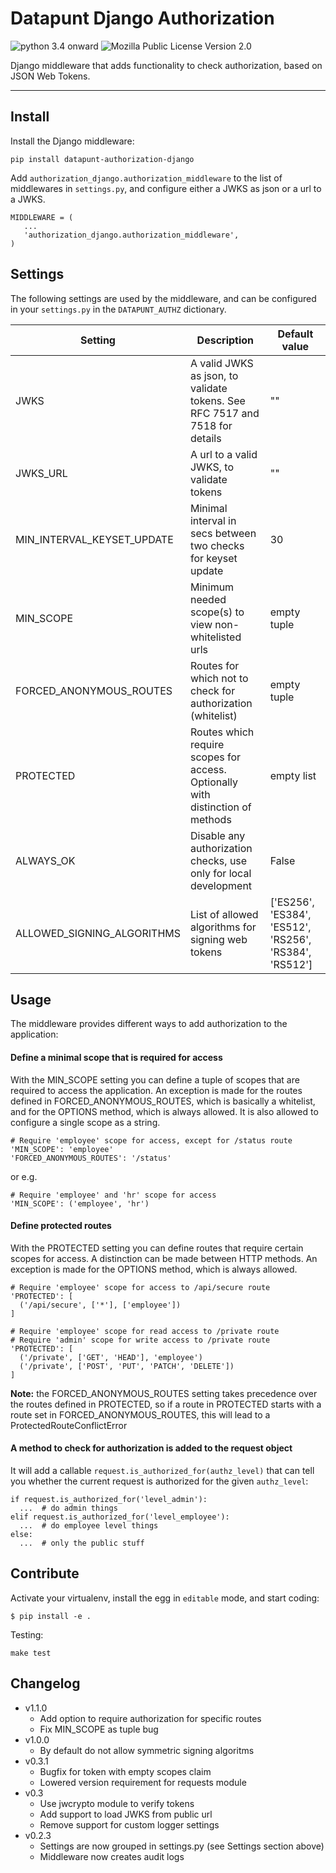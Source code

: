 Datapunt Django Authorization
=============================

![python 3.4 onward](https://img.shields.io/badge/python-3.4%2C%203.5%2C%203.6-blue.svg)
![Mozilla Public License Version 2.0](https://img.shields.io/badge/license-MPLv2.0-blue.svg)

Django middleware that adds functionality to check authorization, based on JSON Web Tokens.

---------------------

Install
-------

Install the Django middleware:
```
pip install datapunt-authorization-django
```

Add `authorization_django.authorization_middleware` to the list of middlewares
in `settings.py`, and configure either a JWKS as json or a url to a JWKS.

```
MIDDLEWARE = (
   ...
   'authorization_django.authorization_middleware',
)
```

Settings
--------

The following settings are used by the middleware, and can be configured in
your ``settings.py`` in the ``DATAPUNT_AUTHZ`` dictionary.

| Setting | Description | Default value |
| ------- | ----------- | ------------- |
| JWKS | A valid JWKS as json, to validate tokens. See RFC 7517 and 7518 for details | "" |
| JWKS_URL | A url to a valid JWKS, to validate tokens | "" |
| MIN_INTERVAL_KEYSET_UPDATE | Minimal interval in secs between two checks for keyset update | 30 |
| MIN_SCOPE | Minimum needed scope(s) to view non-whitelisted urls | empty tuple |
| FORCED_ANONYMOUS_ROUTES | Routes for which not to check for authorization (whitelist)| empty tuple |
| PROTECTED | Routes which require scopes for access. Optionally with distinction of methods | empty list |
| ALWAYS_OK | Disable any authorization checks, use only for local development| False |
| ALLOWED_SIGNING_ALGORITHMS | List of allowed algorithms for signing web tokens | ['ES256', 'ES384', 'ES512', 'RS256', 'RS384', 'RS512']|

Usage
-----

The middleware provides different ways to add authorization to the application:

#### Define a minimal scope that is required for access
With the MIN_SCOPE setting you can define a tuple of scopes that are required to access the application. An exception is made for the routes defined in FORCED_ANONYMOUS_ROUTES, which is basically a whitelist, and for the OPTIONS method, which is always allowed. It is also allowed to configure a single scope as a string.
```
# Require 'employee' scope for access, except for /status route
'MIN_SCOPE': 'employee'
'FORCED_ANONYMOUS_ROUTES': '/status'
```
or e.g.
```
# Require 'employee' and 'hr' scope for access
'MIN_SCOPE': ('employee', 'hr')
```

#### Define protected routes
With the PROTECTED setting you can define routes that require certain scopes for access. A distinction can be made between HTTP methods. An exception is made for the OPTIONS method, which is always allowed.
```
# Require 'employee' scope for access to /api/secure route
'PROTECTED': [
  ('/api/secure', ['*'], ['employee'])
]
```
```
# Require 'employee' scope for read access to /private route
# Require 'admin' scope for write access to /private route
'PROTECTED': [
  ('/private', ['GET', 'HEAD'], 'employee')
  ('/private', ['POST', 'PUT', 'PATCH', 'DELETE'])
]
```
**Note:** the FORCED_ANONYMOUS_ROUTES setting takes precedence over the routes defined in PROTECTED, so if a route in PROTECTED starts with a route set in FORCED_ANONYMOUS_ROUTES, this will lead to a ProtectedRouteConflictError

#### A method to check for authorization is added to the request object
It will add a callable `request.is_authorized_for(authz_level)`
that can tell you whether the current request is authorized for the given
`authz_level`:

```
if request.is_authorized_for('level_admin'):
  ...  # do admin things
elif request.is_authorized_for('level_employee'):
  ...  # do employee level things
else:
  ...  # only the public stuff
```

Contribute
----------

Activate your virtualenv, install the egg in `editable` mode, and start coding:
```
$ pip install -e .
```

Testing:
```
make test
```

Changelog
---------
- v1.1.0
  * Add option to require authorization for specific routes
  * Fix MIN_SCOPE as tuple bug
- v1.0.0
  * By default do not allow symmetric signing algoritms
- v0.3.1
  * Bugfix for token with empty scopes claim
  * Lowered version requirement for requests module
- v0.3
  * Use jwcrypto module to verify tokens
  * Add support to load JWKS from public url
  * Remove support for custom logger settings
- v0.2.3
  * Settings are now grouped in settings.py (see Settings section above)
  * Middleware now creates audit logs
